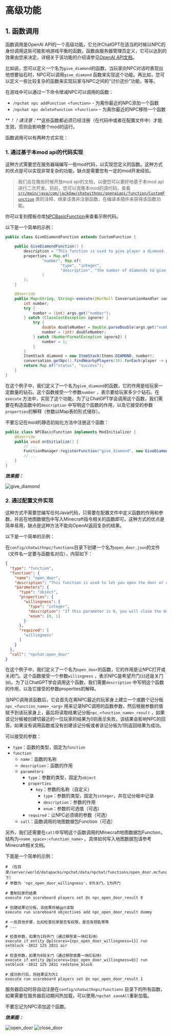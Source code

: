 # 高级功能

## 1. 函数调用

函数调用是OpenAI
API的一个高级功能，它允许ChatGPT在适当的时候以NPC的身份调用这些可能影响游戏平衡的函数，函数由服务器管理员定义，它可以达到的效果由您来决定。详细关于该功能的介绍请参见[OpenAI API文档](https://beta.openai.com/docs/api-reference/function-calls/create-function-call)。

比如说，您可以定义一个名为`give_diamond`的函数，当玩家向NPC对话时表现出他想要钻石时，NPC可以调用`give_diamond`
函数来实现这个功能。再比如，您可以定义一些比较复杂的函数来实现玩家与NPC之间的“讨价还价”功能，等等。

在游戏中可以通过一下命令增减NPC可以调用的函数：

- `/npchat npc addFunction <function>` - 为离你最近的NPC添加一个函数
- `/npchat npc deleteFunction <function>` - 为离你最近的NPC移除一个函数

**_！！请注意：_**这些函数都必须已经注册（在代码中或者在配置文件中）才能生效，否则会影响整个mod的运行。

函数调用可以有两种方式实现：

### 1. 通过基于本mod api的代码实现

这种方式需要您在服务器端编写一些mod代码，以实现您定义的函数。这种方式的优点是可以实现非常复杂的功能，缺点是需要您有一定的mod开发经验。

> 我们会在晚些时候开放mod api的文档，以便您可以更好地基于本mod
> api进行二次开发。目前，您可以克隆本mod的源代码，查看[`src/main/java/com/jackdaw/chatwithnpc/openaiapi/function/CustomFunction`](../src/main/java/com/jackdaw/chatwithnpc/openaiapi/function/CustomFunction.java)
> 类的注释，继承该类并注册函数，在编译本插件来获得该函数功能。

你可以复刻摸板仓库[NPCBasicFunction](https://github.com/Team-Jackdaw/NPCBasicFunction)来查看示例代码。

以下是一个简单的示例：

```java
public class GiveDiamondFunction extends CustomFunction {

    public GiveDiamondFunction() {
        description = "This function is used to give player a diamond. You can give player diamonds if you want.";
        properties = Map.of(
                "number", Map.of(
                        "type", "integer",
                        "description", "the number of diamonds to give to the player."
                )
        );
    }

    @Override
    public Map<String, String> execute(@NotNull ConversationHandler conversation, @NotNull Map<String, Object> args) {
        int number;
        try {
            number = (int) args.get("number");
        } catch (ClassCastException ignore) {
            try {
                double doubleNumber = Double.parseDouble(args.get("number").toString());
                number = (int) doubleNumber;
            } catch (NumberFormatException ignore2) {
                number = 1;
            }
        }
        ItemStack diamond = new ItemStack(Items.DIAMOND, number);
        conversation.getNpc().findNearbyPlayers(10).forEach(player -> player.giveItemStack(diamond));
        return Map.of("status", "success");
    }
}
```

在这个例子中，我们定义了一个名为`give_diamond`的函数，它的作用是给玩家一定数量的钻石。这个函数接受一个参数`number`
，表示要给玩家多少个钻石。在`execute`
方法中，实现了这个功能。为了让ChatGPT学会调用这个函数，我们需要在构造函数中的`description`
中写明这个函数的作用，以及它接受的参数`properties`的解释（参数以Map表的形式储存）。

不要忘记在mod的静态初始化方法中注册这个函数：

```java
public class NPCBasicFunction implements ModInitializer {
    @Override
    public void onInitialize() {
        // ...
        FunctionManager.registerFunction("give_diamond", new GiveDiamondFunction());
        // ...
    }
}
```

**_效果图：_**

![give_diamond](images/give_diamond.png)

### 2. 通过配置文件实现

这种方式不需要您编写任何Java代码，只需要在配置文件中定义函数的作用和参数，并且在地图数据包中写入Minecraft指令相关的函数即可。这种方式的优点是简单易用，缺点是这种方法不能向OpenAI返回复杂的结果。

以下是一个简单的示例：

在`config/chatwithnpc/functions`目录下创建一个名为`open_door.json`的文件（文件名一定要与函数名对应），内容如下：

```json
{
  "type": "function",
  "function": {
    "name": "open_door",
    "description": "This function is used to let you open the door or close the door.",
    "parameters": {
      "type": "object",
      "properties": {
        "willingness": {
          "type": "integer",
          "description": "If this parameter is 0, you will close the door. If it is 1, you will open the door.",
          "enum": [0, 1]
        }
      },
      "required": [
        "willingness"
      ]
    }
  },
  "call": "npchat:open_door"
}
```

在这个例子中，我们定义了一个名为`open_door`的函数，它的作用是让NPC打开或关闭门。这个函数接受一个参数`willingness`
，表示NPC是希望开门(`1`)还是关门(`0`)。为了让ChatGPT学会调用这个函数，我们需要`description`
中写明这个函数的作用，以及它接受的参数properties的解释。

当NPC调用该函数后，它会首先在离NPC最近的玩家身上建立一个或数个记分板`npc_<function_name>_<arg>`
用来记录NPC调用的函数参数，然后根据参数的值赋予到该玩家身上，最后将读取结果记分板`npc_<function_name>_result`
，如果该记分板被创建切最近的一位玩家的结果为0则表示失败，该结果会影响NPC的回答。如果没有调用函数或没有创建该记分板或者该记分板为1则返回结果为成功。

可以接受的参数：

- `type`：函数的类型，固定为`function`
- `function`
    - `name`：函数的名称
    - `description`：函数的作用
    - `parameters`
        - `type`：参数的类型，固定为`object`
        - `properties`
            - `key`：参数的名称（自定义）
                - `type`：参数的类型，固定为`integer`，并在记分板中记录
                - `description`：参数的作用
                - `enum`：参数的可选值（可选）
        - `required`：让NPC必须填的参数（可选）
    - `call`：函数调用的地图数据包Function（可选）

另外，我们还需要在`call`中写明这个函数调用的Minecraft地图数据包Function，结构为`<name_space>:<function_name>`
。具体如何写入地图数据包请参考Minecraft相关文档。

下面是一个简单的示例：

```mcfunction
# （在目录/server/world/datapacks/npchat/data/npchat/functions/open_door.mcfunction下）
# 参数为 'npc_open_door_willingness'，0为关门，1为开门

# 重制玩家的结果
execute run scoreboard players set @s npc_open_door_result 0

# 创建结果记分板，该结果将被gpt读取
execute run scoreboard objectives add npc_open_door_result dummy

# 一些其他步骤，比如检查玩家是否有权限，是否有钥匙等等
# ...

# 检查参数，如果为1将开门（通过移除某一块红石块）
execute if entity @p[scores={npc_open_door_willingness=1}] run setblock -3812 125 2831 air

# 检查参数，如果为0将关门（通过移除放置一块红石块）
execute if entity @p[scores={npc_open_door_willingness=0}] run setblock -3812 125 2831 redstone_block

# 成功执行后，将结果设为为1
execute run scoreboard players set @s npc_open_door_result 1
```

服务器启动时将自动注册在`config/chatwithnpc/functions`
目录下的所有函数，如果需要在服务器启动期间热加载，可以使用`/npchat saveAll`重新加载。

不要忘记为NPC添加这个函数。

**_效果图：_**

![open_door](images/open_door.png)
![close_door](images/close_door.png)